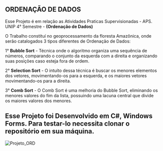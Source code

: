 <h2><b> ORDENAÇÃO DE DADOS </b></h2>

<p> Esse Projeto é em relação as Atividades Praticas Supervisionadas - APS. UNIP 4° Semestre - <b>(Ordenação de Dados)</b><br></p>
<p> O Trabalho constituí no geoprocessamento da floresta Amazônica, onde serão catalogados 3 tipos diferentes de Ordenação de Dados:<br></p>
<p> 1° <b>Bubble Sort</b> - Técnica onde o algoritmo organiza uma sequência de números, comparando o conjunto da esquerda com a direita e organizando suas posições caso esteja fora de ordem.
<p> 2° <b>Selection Sort</b> - O intuíto dessa técnica é buscar os menores elementos dos vetores, movimentando-os para a esquerda, e os maiores vetores movimentando-os para a direita.
<p> 3° <b>Comb Sort</b> - O Comb Sort é uma melhoria do Bubble Sort, eliminando os menores valores do fim da lista, possuindo uma lacuna central que divide os maiores valores dos menores. 

<h2><b> Esse Projeto foi Desenvolvido em C#, Windows Forms. Para testar-lo necessita clonar o repositório em sua máquina. </b> </h2>

![Projeto_ORD](https://user-images.githubusercontent.com/106789317/194783822-01d9e6db-e17f-4765-9710-87200e9caac7.PNG)
